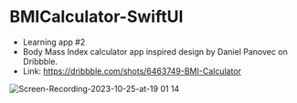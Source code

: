 # BMICalculator-SwiftUI

- Learning app #2
- Body Mass Index calculator app inspired design by Daniel Panovec on Dribbble.
- Link: https://dribbble.com/shots/6463749-BMI-Calculator
  
![Screen-Recording-2023-10-25-at-19 01 14](https://github.com/GosutoDev/BMICalculator-SwiftUI/assets/130918563/e9706a2d-e10e-4bda-8d89-e66be56020c0)


